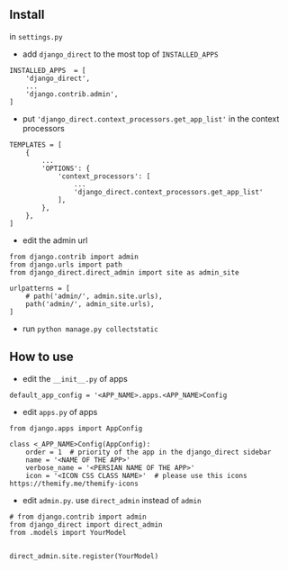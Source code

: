 ## Install

in `settings.py`

- add `django_direct` to the most top of `INSTALLED_APPS`

```
INSTALLED_APPS  = [
    'django_direct',
    ...
    'django.contrib.admin',
]

```

- put `'django_direct.context_processors.get_app_list'` in the context processors


```
TEMPLATES = [
    {
        ...
        'OPTIONS': {
            'context_processors': [
                ...
                'django_direct.context_processors.get_app_list'
            ],
        },
    },
]

```

- edit the admin url

```
from django.contrib import admin
from django.urls import path
from django_direct.direct_admin import site as admin_site

urlpatterns = [
    # path('admin/', admin.site.urls),
    path('admin/', admin_site.urls),
]
```

- run `python manage.py collectstatic`

## How to use

- edit the  `__init__.py` of apps

```
default_app_config = '<APP_NAME>.apps.<APP_NAME>Config
```

- edit `apps.py` of apps

```
from django.apps import AppConfig

class <_APP_NAME>Config(AppConfig):
    order = 1  # priority of the app in the django_direct sidebar
    name = '<NAME OF THE APP>'
    verbose_name = '<PERSIAN NAME OF THE APP>'
    icon = '<ICON CSS CLASS NAME>'  # please use this icons https://themify.me/themify-icons
```

- edit `admin.py`. use `direct_admin` instead of `admin`

```
# from django.contrib import admin
from django_direct import direct_admin
from .models import YourModel


direct_admin.site.register(YourModel)
```